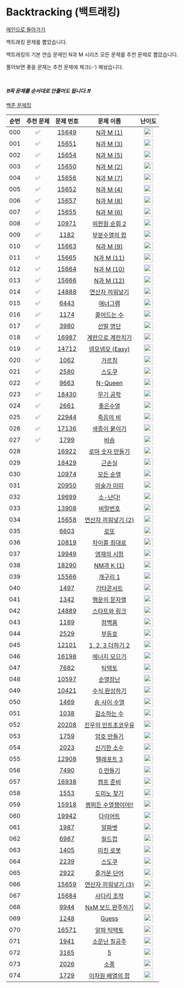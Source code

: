 # Backtracking (백트래킹)

[메인으로 돌아가기](https://github.com/tony9402/baekjoon)

백트래킹 문제를 뽑았습니다.

백트래킹의 기본 연습 문제인 N과 M 시리즈 모든 문제를 추천 문제로 뽑았습니다.

풀어보면 좋을 문제는 추천 문제에 체크(✅) 해놨습니다.

<br>

***❗️❗️꼭 문제를 순서대로 안풀어도 됩니다.❗️❗️***

[백준 문제집](https://www.acmicpc.net/workbook/view/7135)

| 순번  | 추천 문제 |                                   문제 번호                                   |                                       문제 이름                                       |                                        난이도                                         |
|:---:|:-----:|:-------------------------------------------------------------------------:|:---------------------------------------------------------------------------------:|:----------------------------------------------------------------------------------:|
| 000 |   ✅   | <a href="https://www.acmicpc.net/problem/15649" target="_blank">15649</a> |   <a href="https://www.acmicpc.net/problem/15649" target="_blank">N과 M (1)</a>    | <img height="25px" width="25px" src="https://static.solved.ac/tier_small/8.svg"/>  |
| 001 |   ✅   | <a href="https://www.acmicpc.net/problem/15651" target="_blank">15651</a> |   <a href="https://www.acmicpc.net/problem/15651" target="_blank">N과 M (3)</a>    | <img height="25px" width="25px" src="https://static.solved.ac/tier_small/8.svg"/>  |
| 002 |   ✅   | <a href="https://www.acmicpc.net/problem/15654" target="_blank">15654</a> |   <a href="https://www.acmicpc.net/problem/15654" target="_blank">N과 M (5)</a>    | <img height="25px" width="25px" src="https://static.solved.ac/tier_small/8.svg"/>  |
| 003 |   ✅   | <a href="https://www.acmicpc.net/problem/15650" target="_blank">15650</a> |   <a href="https://www.acmicpc.net/problem/15650" target="_blank">N과 M (2)</a>    | <img height="25px" width="25px" src="https://static.solved.ac/tier_small/8.svg"/>  |
| 004 |   ✅   | <a href="https://www.acmicpc.net/problem/15656" target="_blank">15656</a> |   <a href="https://www.acmicpc.net/problem/15656" target="_blank">N과 M (7)</a>    | <img height="25px" width="25px" src="https://static.solved.ac/tier_small/8.svg"/>  |
| 005 |   ✅   | <a href="https://www.acmicpc.net/problem/15652" target="_blank">15652</a> |   <a href="https://www.acmicpc.net/problem/15652" target="_blank">N과 M (4)</a>    | <img height="25px" width="25px" src="https://static.solved.ac/tier_small/8.svg"/>  |
| 006 |   ✅   | <a href="https://www.acmicpc.net/problem/15657" target="_blank">15657</a> |   <a href="https://www.acmicpc.net/problem/15657" target="_blank">N과 M (8)</a>    | <img height="25px" width="25px" src="https://static.solved.ac/tier_small/8.svg"/>  |
| 007 |   ✅   | <a href="https://www.acmicpc.net/problem/15655" target="_blank">15655</a> |   <a href="https://www.acmicpc.net/problem/15655" target="_blank">N과 M (6)</a>    | <img height="25px" width="25px" src="https://static.solved.ac/tier_small/8.svg"/>  |
| 008 |   ✅   | <a href="https://www.acmicpc.net/problem/10971" target="_blank">10971</a> |   <a href="https://www.acmicpc.net/problem/10971" target="_blank">외판원 순회 2</a>    | <img height="25px" width="25px" src="https://static.solved.ac/tier_small/9.svg"/>  |
| 009 |   ✅   |  <a href="https://www.acmicpc.net/problem/1182" target="_blank">1182</a>  |    <a href="https://www.acmicpc.net/problem/1182" target="_blank">부분수열의 합</a>     | <img height="25px" width="25px" src="https://static.solved.ac/tier_small/9.svg"/>  |
| 010 |   ✅   | <a href="https://www.acmicpc.net/problem/15663" target="_blank">15663</a> |   <a href="https://www.acmicpc.net/problem/15663" target="_blank">N과 M (9)</a>    | <img height="25px" width="25px" src="https://static.solved.ac/tier_small/9.svg"/>  |
| 011 |   ✅   | <a href="https://www.acmicpc.net/problem/15665" target="_blank">15665</a> |   <a href="https://www.acmicpc.net/problem/15665" target="_blank">N과 M (11)</a>   | <img height="25px" width="25px" src="https://static.solved.ac/tier_small/9.svg"/>  |
| 012 |   ✅   | <a href="https://www.acmicpc.net/problem/15664" target="_blank">15664</a> |   <a href="https://www.acmicpc.net/problem/15664" target="_blank">N과 M (10)</a>   | <img height="25px" width="25px" src="https://static.solved.ac/tier_small/9.svg"/>  |
| 013 |   ✅   | <a href="https://www.acmicpc.net/problem/15666" target="_blank">15666</a> |   <a href="https://www.acmicpc.net/problem/15666" target="_blank">N과 M (12)</a>   | <img height="25px" width="25px" src="https://static.solved.ac/tier_small/9.svg"/>  |
| 014 |   ✅   | <a href="https://www.acmicpc.net/problem/14888" target="_blank">14888</a> |   <a href="https://www.acmicpc.net/problem/14888" target="_blank">연산자 끼워넣기</a>    | <img height="25px" width="25px" src="https://static.solved.ac/tier_small/10.svg"/> |
| 015 |   ✅   |  <a href="https://www.acmicpc.net/problem/6443" target="_blank">6443</a>  |      <a href="https://www.acmicpc.net/problem/6443" target="_blank">애너그램</a>      | <img height="25px" width="25px" src="https://static.solved.ac/tier_small/11.svg"/> |
| 016 |   ✅   |  <a href="https://www.acmicpc.net/problem/1174" target="_blank">1174</a>  |     <a href="https://www.acmicpc.net/problem/1174" target="_blank">줄어드는 수</a>     | <img height="25px" width="25px" src="https://static.solved.ac/tier_small/11.svg"/> |
| 017 |   ✅   |  <a href="https://www.acmicpc.net/problem/3980" target="_blank">3980</a>  |     <a href="https://www.acmicpc.net/problem/3980" target="_blank">선발 명단</a>      | <img height="25px" width="25px" src="https://static.solved.ac/tier_small/11.svg"/> |
| 018 |   ✅   | <a href="https://www.acmicpc.net/problem/16987" target="_blank">16987</a> |   <a href="https://www.acmicpc.net/problem/16987" target="_blank">계란으로 계란치기</a>   | <img height="25px" width="25px" src="https://static.solved.ac/tier_small/11.svg"/> |
| 019 |   ✅   | <a href="https://www.acmicpc.net/problem/14712" target="_blank">14712</a> |  <a href="https://www.acmicpc.net/problem/14712" target="_blank">넴모넴모 (Easy)</a>  | <img height="25px" width="25px" src="https://static.solved.ac/tier_small/11.svg"/> |
| 020 |   ✅   |  <a href="https://www.acmicpc.net/problem/1062" target="_blank">1062</a>  |      <a href="https://www.acmicpc.net/problem/1062" target="_blank">가르침</a>       | <img height="25px" width="25px" src="https://static.solved.ac/tier_small/12.svg"/> |
| 021 |   ✅   |  <a href="https://www.acmicpc.net/problem/2580" target="_blank">2580</a>  |      <a href="https://www.acmicpc.net/problem/2580" target="_blank">스도쿠</a>       | <img height="25px" width="25px" src="https://static.solved.ac/tier_small/12.svg"/> |
| 022 |   ✅   |  <a href="https://www.acmicpc.net/problem/9663" target="_blank">9663</a>  |    <a href="https://www.acmicpc.net/problem/9663" target="_blank">N-Queen</a>     | <img height="25px" width="25px" src="https://static.solved.ac/tier_small/12.svg"/> |
| 023 |   ✅   | <a href="https://www.acmicpc.net/problem/18430" target="_blank">18430</a> |     <a href="https://www.acmicpc.net/problem/18430" target="_blank">무기 공학</a>     | <img height="25px" width="25px" src="https://static.solved.ac/tier_small/12.svg"/> |
| 024 |   ✅   |  <a href="https://www.acmicpc.net/problem/2661" target="_blank">2661</a>  |      <a href="https://www.acmicpc.net/problem/2661" target="_blank">좋은수열</a>      | <img height="25px" width="25px" src="https://static.solved.ac/tier_small/12.svg"/> |
| 025 |   ✅   | <a href="https://www.acmicpc.net/problem/22944" target="_blank">22944</a> |     <a href="https://www.acmicpc.net/problem/22944" target="_blank">죽음의 비</a>     | <img height="25px" width="25px" src="https://static.solved.ac/tier_small/13.svg"/> |
| 026 |   ✅   | <a href="https://www.acmicpc.net/problem/17136" target="_blank">17136</a> |    <a href="https://www.acmicpc.net/problem/17136" target="_blank">색종이 붙이기</a>    | <img height="25px" width="25px" src="https://static.solved.ac/tier_small/14.svg"/> |
| 027 |   ✅   |  <a href="https://www.acmicpc.net/problem/1799" target="_blank">1799</a>  |       <a href="https://www.acmicpc.net/problem/1799" target="_blank">비숍</a>       | <img height="25px" width="25px" src="https://static.solved.ac/tier_small/16.svg"/> |
| 028 |       | <a href="https://www.acmicpc.net/problem/16922" target="_blank">16922</a> |   <a href="https://www.acmicpc.net/problem/16922" target="_blank">로마 숫자 만들기</a>   | <img height="25px" width="25px" src="https://static.solved.ac/tier_small/8.svg"/>  |
| 029 |       | <a href="https://www.acmicpc.net/problem/18429" target="_blank">18429</a> |      <a href="https://www.acmicpc.net/problem/18429" target="_blank">근손실</a>      | <img height="25px" width="25px" src="https://static.solved.ac/tier_small/8.svg"/>  |
| 030 |       | <a href="https://www.acmicpc.net/problem/10974" target="_blank">10974</a> |     <a href="https://www.acmicpc.net/problem/10974" target="_blank">모든 순열</a>     | <img height="25px" width="25px" src="https://static.solved.ac/tier_small/8.svg"/>  |
| 031 |       | <a href="https://www.acmicpc.net/problem/20950" target="_blank">20950</a> |    <a href="https://www.acmicpc.net/problem/20950" target="_blank">미술가 미미</a>     | <img height="25px" width="25px" src="https://static.solved.ac/tier_small/9.svg"/>  |
| 032 |       | <a href="https://www.acmicpc.net/problem/19699" target="_blank">19699</a> |     <a href="https://www.acmicpc.net/problem/19699" target="_blank">소-난다!</a>     | <img height="25px" width="25px" src="https://static.solved.ac/tier_small/9.svg"/>  |
| 033 |       | <a href="https://www.acmicpc.net/problem/13908" target="_blank">13908</a> |     <a href="https://www.acmicpc.net/problem/13908" target="_blank">비밀번호</a>      | <img height="25px" width="25px" src="https://static.solved.ac/tier_small/9.svg"/>  |
| 034 |       | <a href="https://www.acmicpc.net/problem/15658" target="_blank">15658</a> | <a href="https://www.acmicpc.net/problem/15658" target="_blank">연산자 끼워넣기 (2)</a>  | <img height="25px" width="25px" src="https://static.solved.ac/tier_small/9.svg"/>  |
| 035 |       |  <a href="https://www.acmicpc.net/problem/6603" target="_blank">6603</a>  |       <a href="https://www.acmicpc.net/problem/6603" target="_blank">로또</a>       | <img height="25px" width="25px" src="https://static.solved.ac/tier_small/9.svg"/>  |
| 036 |       | <a href="https://www.acmicpc.net/problem/10819" target="_blank">10819</a> |    <a href="https://www.acmicpc.net/problem/10819" target="_blank">차이를 최대로</a>    | <img height="25px" width="25px" src="https://static.solved.ac/tier_small/9.svg"/>  |
| 037 |       | <a href="https://www.acmicpc.net/problem/19949" target="_blank">19949</a> |    <a href="https://www.acmicpc.net/problem/19949" target="_blank">영재의 시험</a>     | <img height="25px" width="25px" src="https://static.solved.ac/tier_small/9.svg"/>  |
| 038 |       | <a href="https://www.acmicpc.net/problem/18290" target="_blank">18290</a> |   <a href="https://www.acmicpc.net/problem/18290" target="_blank">NM과 K (1)</a>   | <img height="25px" width="25px" src="https://static.solved.ac/tier_small/10.svg"/> |
| 039 |       | <a href="https://www.acmicpc.net/problem/15566" target="_blank">15566</a> |     <a href="https://www.acmicpc.net/problem/15566" target="_blank">개구리 1</a>     | <img height="25px" width="25px" src="https://static.solved.ac/tier_small/10.svg"/> |
| 040 |       |  <a href="https://www.acmicpc.net/problem/1497" target="_blank">1497</a>  |     <a href="https://www.acmicpc.net/problem/1497" target="_blank">기타콘서트</a>      | <img height="25px" width="25px" src="https://static.solved.ac/tier_small/10.svg"/> |
| 041 |       |  <a href="https://www.acmicpc.net/problem/1342" target="_blank">1342</a>  |    <a href="https://www.acmicpc.net/problem/1342" target="_blank">행운의 문자열</a>     | <img height="25px" width="25px" src="https://static.solved.ac/tier_small/10.svg"/> |
| 042 |       | <a href="https://www.acmicpc.net/problem/14889" target="_blank">14889</a> |    <a href="https://www.acmicpc.net/problem/14889" target="_blank">스타트와 링크</a>    | <img height="25px" width="25px" src="https://static.solved.ac/tier_small/10.svg"/> |
| 043 |       |  <a href="https://www.acmicpc.net/problem/1189" target="_blank">1189</a>  |      <a href="https://www.acmicpc.net/problem/1189" target="_blank">컴백홈</a>       | <img height="25px" width="25px" src="https://static.solved.ac/tier_small/10.svg"/> |
| 044 |       |  <a href="https://www.acmicpc.net/problem/2529" target="_blank">2529</a>  |      <a href="https://www.acmicpc.net/problem/2529" target="_blank">부등호</a>       | <img height="25px" width="25px" src="https://static.solved.ac/tier_small/10.svg"/> |
| 045 |       | <a href="https://www.acmicpc.net/problem/12101" target="_blank">12101</a> | <a href="https://www.acmicpc.net/problem/12101" target="_blank">1, 2, 3 더하기 2</a> | <img height="25px" width="25px" src="https://static.solved.ac/tier_small/10.svg"/> |
| 046 |       | <a href="https://www.acmicpc.net/problem/16198" target="_blank">16198</a> |    <a href="https://www.acmicpc.net/problem/16198" target="_blank">에너지 모으기</a>    | <img height="25px" width="25px" src="https://static.solved.ac/tier_small/10.svg"/> |
| 047 |       |  <a href="https://www.acmicpc.net/problem/7682" target="_blank">7682</a>  |      <a href="https://www.acmicpc.net/problem/7682" target="_blank">틱택토</a>       | <img height="25px" width="25px" src="https://static.solved.ac/tier_small/11.svg"/> |
| 048 |       | <a href="https://www.acmicpc.net/problem/10597" target="_blank">10597</a> |     <a href="https://www.acmicpc.net/problem/10597" target="_blank">순열장난</a>      | <img height="25px" width="25px" src="https://static.solved.ac/tier_small/11.svg"/> |
| 049 |       | <a href="https://www.acmicpc.net/problem/10421" target="_blank">10421</a> |    <a href="https://www.acmicpc.net/problem/10421" target="_blank">수식 완성하기</a>    | <img height="25px" width="25px" src="https://static.solved.ac/tier_small/11.svg"/> |
| 050 |       |  <a href="https://www.acmicpc.net/problem/1469" target="_blank">1469</a>  |    <a href="https://www.acmicpc.net/problem/1469" target="_blank">숌 사이 수열</a>     | <img height="25px" width="25px" src="https://static.solved.ac/tier_small/11.svg"/> |
| 051 |       |  <a href="https://www.acmicpc.net/problem/1038" target="_blank">1038</a>  |     <a href="https://www.acmicpc.net/problem/1038" target="_blank">감소하는 수</a>     | <img height="25px" width="25px" src="https://static.solved.ac/tier_small/11.svg"/> |
| 052 |       | <a href="https://www.acmicpc.net/problem/20208" target="_blank">20208</a> |  <a href="https://www.acmicpc.net/problem/20208" target="_blank">진우의 민트초코우유</a>   | <img height="25px" width="25px" src="https://static.solved.ac/tier_small/11.svg"/> |
| 053 |       |  <a href="https://www.acmicpc.net/problem/1759" target="_blank">1759</a>  |     <a href="https://www.acmicpc.net/problem/1759" target="_blank">암호 만들기</a>     | <img height="25px" width="25px" src="https://static.solved.ac/tier_small/11.svg"/> |
| 054 |       |  <a href="https://www.acmicpc.net/problem/2023" target="_blank">2023</a>  |     <a href="https://www.acmicpc.net/problem/2023" target="_blank">신기한 소수</a>     | <img height="25px" width="25px" src="https://static.solved.ac/tier_small/11.svg"/> |
| 055 |       | <a href="https://www.acmicpc.net/problem/12908" target="_blank">12908</a> |    <a href="https://www.acmicpc.net/problem/12908" target="_blank">텔레포트 3</a>     | <img height="25px" width="25px" src="https://static.solved.ac/tier_small/11.svg"/> |
| 056 |       |  <a href="https://www.acmicpc.net/problem/7490" target="_blank">7490</a>  |     <a href="https://www.acmicpc.net/problem/7490" target="_blank">0 만들기</a>      | <img height="25px" width="25px" src="https://static.solved.ac/tier_small/11.svg"/> |
| 057 |       | <a href="https://www.acmicpc.net/problem/16938" target="_blank">16938</a> |     <a href="https://www.acmicpc.net/problem/16938" target="_blank">캠프 준비</a>     | <img height="25px" width="25px" src="https://static.solved.ac/tier_small/11.svg"/> |
| 058 |       |  <a href="https://www.acmicpc.net/problem/1553" target="_blank">1553</a>  |     <a href="https://www.acmicpc.net/problem/1553" target="_blank">도미노 찾기</a>     | <img height="25px" width="25px" src="https://static.solved.ac/tier_small/11.svg"/> |
| 059 |       | <a href="https://www.acmicpc.net/problem/15918" target="_blank">15918</a> |  <a href="https://www.acmicpc.net/problem/15918" target="_blank">랭퍼든 수열쟁이야!!</a>  | <img height="25px" width="25px" src="https://static.solved.ac/tier_small/11.svg"/> |
| 060 |       | <a href="https://www.acmicpc.net/problem/19942" target="_blank">19942</a> |     <a href="https://www.acmicpc.net/problem/19942" target="_blank">다이어트</a>      | <img height="25px" width="25px" src="https://static.solved.ac/tier_small/12.svg"/> |
| 061 |       |  <a href="https://www.acmicpc.net/problem/1987" target="_blank">1987</a>  |      <a href="https://www.acmicpc.net/problem/1987" target="_blank">알파벳</a>       | <img height="25px" width="25px" src="https://static.solved.ac/tier_small/12.svg"/> |
| 062 |       |  <a href="https://www.acmicpc.net/problem/6987" target="_blank">6987</a>  |      <a href="https://www.acmicpc.net/problem/6987" target="_blank">월드컵</a>       | <img height="25px" width="25px" src="https://static.solved.ac/tier_small/12.svg"/> |
| 063 |       |  <a href="https://www.acmicpc.net/problem/1405" target="_blank">1405</a>  |     <a href="https://www.acmicpc.net/problem/1405" target="_blank">미친 로봇</a>      | <img height="25px" width="25px" src="https://static.solved.ac/tier_small/12.svg"/> |
| 064 |       |  <a href="https://www.acmicpc.net/problem/2239" target="_blank">2239</a>  |      <a href="https://www.acmicpc.net/problem/2239" target="_blank">스도쿠</a>       | <img height="25px" width="25px" src="https://static.solved.ac/tier_small/12.svg"/> |
| 065 |       |  <a href="https://www.acmicpc.net/problem/2922" target="_blank">2922</a>  |     <a href="https://www.acmicpc.net/problem/2922" target="_blank">즐거운 단어</a>     | <img height="25px" width="25px" src="https://static.solved.ac/tier_small/12.svg"/> |
| 066 |       | <a href="https://www.acmicpc.net/problem/15659" target="_blank">15659</a> | <a href="https://www.acmicpc.net/problem/15659" target="_blank">연산자 끼워넣기 (3)</a>  | <img height="25px" width="25px" src="https://static.solved.ac/tier_small/12.svg"/> |
| 067 |       | <a href="https://www.acmicpc.net/problem/15684" target="_blank">15684</a> |    <a href="https://www.acmicpc.net/problem/15684" target="_blank">사다리 조작</a>     | <img height="25px" width="25px" src="https://static.solved.ac/tier_small/13.svg"/> |
| 068 |       |  <a href="https://www.acmicpc.net/problem/9944" target="_blank">9944</a>  |  <a href="https://www.acmicpc.net/problem/9944" target="_blank">NxM 보드 완주하기</a>   | <img height="25px" width="25px" src="https://static.solved.ac/tier_small/13.svg"/> |
| 069 |       |  <a href="https://www.acmicpc.net/problem/1248" target="_blank">1248</a>  |     <a href="https://www.acmicpc.net/problem/1248" target="_blank">Guess</a>      | <img height="25px" width="25px" src="https://static.solved.ac/tier_small/13.svg"/> |
| 070 |       | <a href="https://www.acmicpc.net/problem/16571" target="_blank">16571</a> |    <a href="https://www.acmicpc.net/problem/16571" target="_blank">알파 틱택토</a>     | <img height="25px" width="25px" src="https://static.solved.ac/tier_small/13.svg"/> |
| 071 |       |  <a href="https://www.acmicpc.net/problem/1941" target="_blank">1941</a>  |    <a href="https://www.acmicpc.net/problem/1941" target="_blank">소문난 칠공주</a>     | <img height="25px" width="25px" src="https://static.solved.ac/tier_small/13.svg"/> |
| 072 |       |  <a href="https://www.acmicpc.net/problem/3165" target="_blank">3165</a>  |       <a href="https://www.acmicpc.net/problem/3165" target="_blank">5</a>        | <img height="25px" width="25px" src="https://static.solved.ac/tier_small/14.svg"/> |
| 073 |       |  <a href="https://www.acmicpc.net/problem/2026" target="_blank">2026</a>  |       <a href="https://www.acmicpc.net/problem/2026" target="_blank">소풍</a>       | <img height="25px" width="25px" src="https://static.solved.ac/tier_small/14.svg"/> |
| 074 |       |  <a href="https://www.acmicpc.net/problem/1729" target="_blank">1729</a>  |   <a href="https://www.acmicpc.net/problem/1729" target="_blank">이차원 배열의 합</a>    | <img height="25px" width="25px" src="https://static.solved.ac/tier_small/16.svg"/> |
